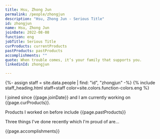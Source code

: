 ```yaml
---
title: Hsu, Zhong Jun
permalink: /people/zhongjun
description: "Hsu, Zhong Jun - Serious Title"
id: zhongjun
name: Hsu, Zhong Jun
joinDate: 2022-08-08
function: eng
jobTitle: Serious Title
curProducts: currentProducts
pastProducts: pastProducts
accomplishments: ""
quote: When trouble comes, it’s your family that supports you.
linkedinId: zhongjun

---
```


{%- assign staff = site.data.people | find: "id", "zhongjun" -%}
{% include staff_heading.html staff=staff color=site.colors.function-colors.eng %}

<p>I joined since {{page.joinDate}} and I am currently working on {{page.curProducts}}.</p>

<p>Products I worked on before include {{page.pastProducts}}</p>

<p>Three things I've done recently which I'm proud of are...</p>
{{page.accomplishments}}
